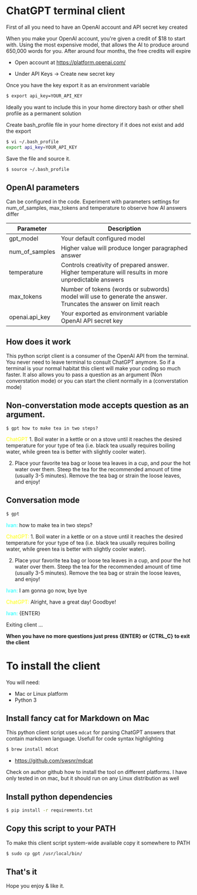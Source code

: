 # ChatGPT terminal client
First of all you need to have an OpenAI account and API secret key created

When you make your OpenAI account, you're given a credit of $18 to start with. Using the most expensive model, that allows the AI to produce around 650,000 words for you. After around four months, the free credits will expire

- Open account at https://platform.openai.com/

- Under API Keys -> Create new secret key

Once you have the key export it as an environment variable

```bash
$ export api_key=YOUR_API_KEY
```

Ideally you want to include this in your home directory bash or other shell profile as a permanent solution

Create bash_profile file in your home directory if it does not exist and add the export

```bash
$ vi ~/.bash_profile
export api_key=YOUR_API_KEY
```

Save the file and source it.

```bash
$ source ~/.bash_profile
```


## OpenAI parameters

Can be configured in the code. Experiment with parameters settings for num_of_samples, max_tokens and temperature to observe how AI answers differ

| Parameter | Description |
| --- | --- |
| gpt_model | Your default configured model |
| num_of_samples | Higher value will produce longer paragraphed answer |
| temperature | Controls creativity of prepared answer. Higher temperature will results in more unpredictable answers |
| max_tokens | Number of tokens (words or subwords) model will use to generate the answer. Truncates the answer on limit reach |
| openai.api_key | Your exported as environment variable OpenAI API secret key |




## How does it work

This python script client is a consumer of the OpenAI API from the terminal. You never need to leave terminal to consult ChatGPT anymore. So if a terminal is your normal habitat this client will make your coding so much faster. It also allows you to pass a question as an argument (Non converstation mode) or you can start the client normally in a (converstation mode)

## Non-converstation mode accepts question as an argument.

```
$ gpt how to make tea in two steps?
```
<span style="color:yellow">ChatGPT</span> 1. Boil water in a kettle or on a stove until it reaches the desired temperature for your type of tea (i.e. black tea usually requires boiling water, while green tea is better with slightly cooler water).

 2. Place your favorite tea bag or loose tea leaves in a cup, and pour the hot water over them. Steep the tea for the recommended amount of time (usually 3-5 minutes). Remove the tea bag or strain the loose leaves, and enjoy!

## Conversation mode
```bash
$ gpt
```
<span style="color:cyan">Ivan: </span> how to make tea in two steps?

<span style="color:yellow">ChatGPT: </span>1. Boil water in a kettle or on a stove until it reaches the desired temperature for your type of tea (i.e. black tea usually requires boiling water, while green tea is better with slightly cooler water).

 2. Place your favorite tea bag or loose tea leaves in a cup, and pour the hot water over them. Steep the tea for the recommended amount of time (usually 3-5 minutes). Remove the tea bag or strain the loose leaves, and enjoy!

<span style="color:cyan">Ivan: </span>I am gonna go now, bye bye

<span style="color:yellow">ChatGPT: </span>Alright, have a great day! Goodbye!

<span style="color:cyan">Ivan: </span> {ENTER}

Exiting client ...

**When you have no more questions just press {ENTER} or {CTRL_C} to exit the client**

# To install the client
You will need:

- Mac or Linux platform
- Python 3

## Install fancy cat for Markdown on Mac
This python client script uses `mdcat` for parsing ChatGPT answers that contain markdown language. Usefull for code syntax highlighting 

```bash
$ brew install mdcat
```

- https://github.com/swsnr/mdcat

Check on author github how to install the tool on different platforms. I have only tested in on mac, but it should run on any Linux distribution as well


## Install python dependencies

```bash
$ pip install -r requirements.txt
```

## Copy this script to your PATH

To make this client script system-wide available copy it somewhere to PATH

```bash
$ sudo cp gpt /usr/local/bin/
```

## That's it
Hope you enjoy & like it.